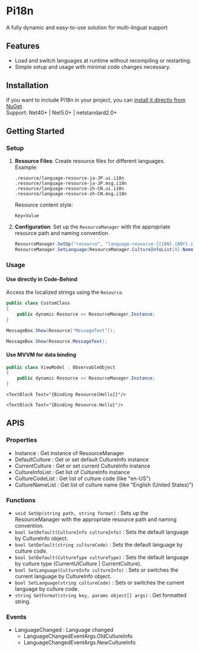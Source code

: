 # Pi18n
A fully dynamic and easy-to-use solution for multi-lingual support

## Features

- Load and switch languages at runtime without recompiling or restarting.
- Simple setup and usage with minimal code changes necessary.

## Installation
If you want to include Pi18n in your project, you can [install it directly from NuGet](https://www.nuget.org/packages/Pi18n/).  
Support: Net40+ | Net5.0+ | netstandard2.0+  

## Getting Started

### Setup

1. **Resource Files**: Create resource files for different languages.  
Example:
    ```
    .resource/language-resource-ja-JP.ui.i18n
    .resource/language-resource-ja-JP.msg.i18n
    .resource/language-resource-zh-CN.ui.i18n
    .resource/language-resource-zh-CN.msg.i18n
    ```
    Resource content style:
    ```
    Key=Value
    ```

2. **Configuration**: Set up the `ResourceManager` with the appropriate resource path and naming convention.

    ```csharp
    ResourceManager.SetUp("resource", "language-resource-{I18N}.{ANY}.i18n");
    ResourceManager.SetLanguage(ResourceManager.CultureInfoList[0].Name);
    ```

### Usage

#### Use directly in Code-Behind

Access the localized strings using the `Resource`.
```csharp
public class CustomClass
{
    public dynamic Resource => ResourceManager.Instance;
}
```
```csharp
MessageBox.Show(Resource["MessageText"]);
```
```csharp
MessageBox.Show(Resource.MessageText);
```

#### Use MVVM for data binding
```csharp
public class ViewModel : ObservableObject
{
    public dynamic Resource => ResourceManager.Instance;
}
```
```xaml
<TextBlock Text="{Binding Resource[Hello]}"/>
```
```xaml
<TextBlock Text="{Binding Resource.Hello}"/>
```

## APIS

### Properties

- Instance : Get instance of ResourceManager
- DefaultCulture : Get or set default CultureInfo instance
- CurrentCulture : Get or set current CultureInfo instance
- CultureInfoList : Get list of CultureInfo instance
- CultureCodeList : Get list of culture code (like "en-US")
- CultureNameList : Get list of culture name (like "English (United States)")

### Functions

- `void SetUp(string path, string format)` : Sets up the ResourceManager with the appropriate resource path and naming convention.
- `bool SetDefault(CultureInfo cultureInfo)` : Sets the default language by CultureInfo object.
- `bool SetDefault(string cultureCode)` : Sets the default language by culture code.
- `bool SetDefault(CultureType cultureType)` : Sets the default language by culture type (CurrentUICulture | CurrentCulture).
- `bool SetLanguage(CultureInfo cultureInfo)` : Sets or switches the current language by CultureInfo object.
- `bool SetLanguage(string cultureCode)` : Sets or switches the current language by culture code.
- `string GetFormat(string key, params object[] args)` : Get formatted string.

### Events

- LanguageChanged : Language changed
    - LanguageChangedEventArgs.OldCultureInfo
    - LanguageChangedEventArgs.NewCultureInfo
